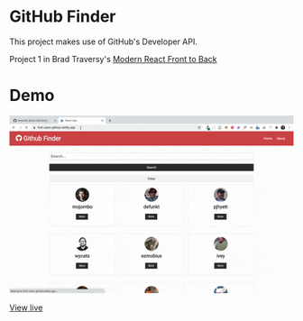 # GitHub Finder

This project makes use of GitHub's Developer API.

Project 1 in Brad Traversy's [Modern React Front to Back](https://www.udemy.com/course/modern-react-front-to-back/)

# Demo

![Demo](./demo.gif)

[View live](https://find-users-github.netlify.app/)
